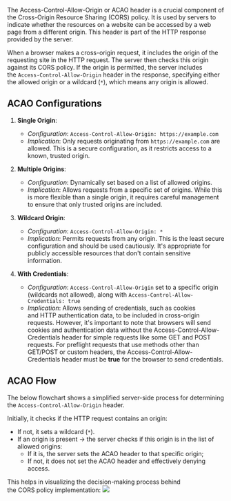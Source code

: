 The Access-Control-Allow-Origin or ACAO header is a crucial component of the Cross-Origin Resource Sharing (CORS) policy. It is used by servers to indicate whether the resources on a website can be accessed by a web page from a different origin. This header is part of the HTTP response provided by the server.

When a browser makes a cross-origin request, it includes the origin of the requesting site in the HTTP request. The server then checks this origin against its CORS policy. If the origin is permitted, the server includes the `Access-Control-Allow-Origin` header in the response, specifying either the allowed origin or a wildcard (`*`), which means any origin is allowed.


## ACAO Configurations
1. **Single Origin**:
    - *Configuration*: `Access-Control-Allow-Origin: https://example.com`
    - *Implication*: Only requests originating from `https://example.com` are allowed. This is a secure configuration, as it restricts access to a known, trusted origin.

2. **Multiple Origins**:
    - *Configuration*: Dynamically set based on a list of allowed origins.
    - *Implication*: Allows requests from a specific set of origins. While this is more flexible than a single origin, it requires careful management to ensure that only trusted origins are included.

3. **Wildcard Origin**:
    - *Configuration*: `Access-Control-Allow-Origin: *`
    - *Implication*: Permits requests from any origin. This is the least secure configuration and should be used cautiously. It's appropriate for publicly accessible resources that don't contain sensitive information.

4. **With Credentials**:
    - *Configuration*: `Access-Control-Allow-Origin` set to a specific origin (wildcards not allowed), along with `Access-Control-Allow-Credentials: true`
    - *Implication*: Allows sending of credentials, such as cookies and HTTP authentication data, to be included in cross-origin requests. However, it's important to note that browsers will send cookies and authentication data without the Access-Control-Allow-Credentials header for simple requests like some GET and POST requests. For preflight requests that use methods other than GET/POST or custom headers, the Access-Control-Allow-Credentials header must be **true** for the browser to send credentials.


## ACAO Flow
The below flowchart shows a simplified server-side process for determining the `Access-Control-Allow-Origin` header. 

Initially, it checks if the HTTP request contains an origin:
- If not, it sets a wildcard (`*`).
- If an origin is present -> the server checks if this origin is in the list of allowed origins:
	- If it is, the server sets the ACAO header to that specific origin;
	- If not, it does not set the ACAO header and effectively denying access. 

This helps in visualizing the decision-making process behind the CORS policy implementation:
	![](Pasted%20image%2020250205183545.png)
